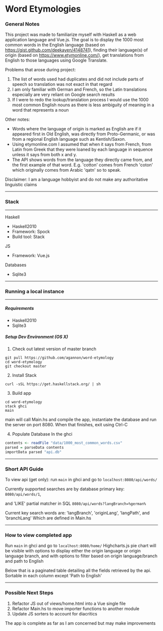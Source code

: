 # Word Etymologies

### General Notes
This project was made to familiarize myself with Haskell as a web application language
and Vue.js. The goal is to display the 1000 most common words in the English language
(based on https://gist.github.com/deekayen/4148741), finding their language(s) of origin
(based on https://www.etymonline.com/), get translations from English to those languages
using Google Translate.

Problems that arose during project:
1. The list of words used had duplicates and did not
include parts of speech so translation was not exact in that regard
2. I am only familiar with German and French, so the Latin translations especially
are very reliant on Google search results
3. If I were to redo the lookup/translation process I would use the 1000 most common
English nouns as there is less ambiguity of meaning in a word that represents a noun

Other notes:
* Words where the language of origin is marked as English are if it appeared first in
Old English, was directly from Proto-Germanic, or was from a regional English language
such as Kentish/Saxon.
* Using etymonline.com I assumed that when it says from French, from Latin from Greek that
 they were loaned by each language in sequence unless it says from both x and y.
* The API shows words from the language they directly came from, and the first example
of that word. E.g. 'cotton' comes from French 'coton' which originally comes from Arabic 
'qatn' so to speak.

Disclaimer: I am a language hobbyist and do not make any authoritative linguistic claims 


---

### Stack

---
Haskell
 * Haskell2010
 * Framework: Spock
 * Build tool: Stack

JS
 * Framework: Vue.js

Databases
 * Sqlite3

---
### Running a local instance

---
##### Requirements
 * Haskell2010
 * Sqlite3

##### Setup Dev Environment (OS X)
1. Check out latest version of master branch
 ```
 git pull https://github.com/agannon/word-etymology
 cd word-etymology
 git checkout master
 ```
2. Install Stack
 ```
 curl -sSL https://get.haskellstack.org/ | sh
 ```

3. Build app
 ```
 cd word-etymology
 stack ghci
 main
 ```
 main will call Main.hs and compile the app, instantiate the database and
 run the server on port 8080. When that finishes, exit using Ctrl-C

4. Populate Database
 In the ghci
 ```haskell
 contents <- readFile "data/1000_most_common_words.csv"
 parsed = parseData contents
 importData parsed "api.db"
 ```

---
### Short API Guide
To view api (get only):
run `main` in ghci and go to `localhost:8080/api/words/`

Currently supported searches are by database primary key:
`8080/api/words/1`,

and 'LIKE' partial matcher in SQL
`8080/api/words?langBranch=%german%`

Current key search words are: 'langBranch', 'originLang', 'langPath', and 'branchLang'
Which are defined in Main.hs

---

### How to view completed app

Run `main` in ghci and go to `localhost:8080/home/`
Highcharts.js pie chart will be visible with options to display either the origin language
or origin language branch, and with options to filter based on origin language/branch and 
path to English

Below that is a paginated table detailing all the fields retrieved by the api.
Sortable in each column except 'Path to English'

---
### Possible Next Steps
1. Refactor JS out of views/home.html into a Vue single file
2. Refactor Main.hs to move importer functions to another module
3. Update JS sorters to account for diacritics

The app is complete as far as I am concerned but may make improvements